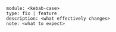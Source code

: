 
<!--

"Changes" block contains a list of YAML documents. It describes a changelog entry that is formed
automatically.

Fields:

* module      - (required)  Affected module in kebab case, e.g. "node-manager".
* type        - (required)  The change type: only "fix" and "feature" supported.
* description - (optional)  The changelog entry. Omit to use pull request title.
* note        - (optional)  Any notable detail, e.g. expected restarts, downtime, config changes,
                            migrations, etc.

Since the syntax is YAML, `note` may contain multi-line text.

Example:

```changes
module: node-manager
type: fix
description: "Nodes with outdated manifests are no longer provisioned on *InstanceClass update."
note: |
  Expect nodes of "Cloud" type to restart.

  Node checksum calculation is fixes as well as a race condition during
  the machines (MCM) rendering which caused outdated nodes to spawn.
---
module: node-manager
type: feature
description: "Node restarts can be avoided by pinning a checksum to a node group in config values."
note: Recommended to use as last resort.
```

-->

```changes
module: <kebab-case>
type: fix | feature
description: <what effectively changes>
note: <what to expect>
```